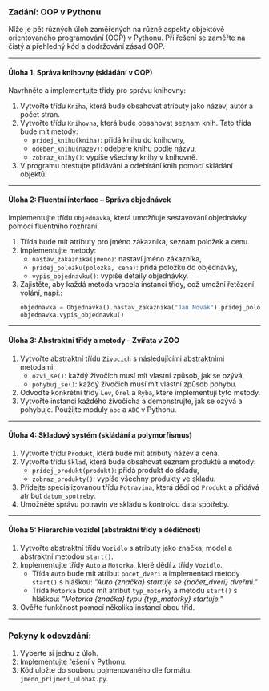 ### Zadání: OOP v Pythonu

Níže je pět různých úloh zaměřených na různé aspekty objektově orientovaného programování (OOP) v Pythonu. Při řešení se zaměřte na čistý a přehledný kód a dodržování zásad OOP.

---

#### **Úloha 1: Správa knihovny (skládání v OOP)**  
Navrhněte a implementujte třídy pro správu knihovny:  
1. Vytvořte třídu `Kniha`, která bude obsahovat atributy jako název, autor a počet stran.  
2. Vytvořte třídu `Knihovna`, která bude obsahovat seznam knih. Tato třída bude mít metody:  
   - `pridej_knihu(kniha)`: přidá knihu do knihovny,  
   - `odeber_knihu(nazev)`: odebere knihu podle názvu,  
   - `zobraz_knihy()`: vypíše všechny knihy v knihovně.  
3. V programu otestujte přidávání a odebírání knih pomocí skládání objektů.  

---

#### **Úloha 2: Fluentní interface – Správa objednávek**  
Implementujte třídu `Objednavka`, která umožňuje sestavování objednávky pomocí fluentního rozhraní:  
1. Třída bude mít atributy pro jméno zákazníka, seznam položek a cenu.  
2. Implementujte metody:  
   - `nastav_zakaznika(jmeno)`: nastaví jméno zákazníka,  
   - `pridej_polozku(polozka, cena)`: přidá položku do objednávky,  
   - `vypis_objednavku()`: vypíše detaily objednávky.  
3. Zajistěte, aby každá metoda vracela instanci třídy, což umožní řetězení volání, např.:  
   ```python
   objednavka = Objednavka().nastav_zakaznika("Jan Novák").pridej_polozku("Kniha", 200).pridej_polozku("Pero", 20)
   objednavka.vypis_objednavku()
   ```

---

#### **Úloha 3: Abstraktní třídy a metody – Zvířata v ZOO**  
1. Vytvořte abstraktní třídu `Zivocich` s následujícími abstraktními metodami:  
   - `ozvi_se()`: každý živočich musí mít vlastní způsob, jak se ozývá,  
   - `pohybuj_se()`: každý živočich musí mít vlastní způsob pohybu.  
2. Odvoďte konkrétní třídy `Lev`, `Orel` a `Ryba`, které implementují tyto metody.  
3. Vytvořte instanci každého živočicha a demonstrujte, jak se ozývá a pohybuje. Použijte moduly `abc` a `ABC` v Pythonu.  

---

#### **Úloha 4: Skladový systém (skládání a polymorfismus)**  
1. Vytvořte třídu `Produkt`, která bude mít atributy název a cena.  
2. Vytvořte třídu `Sklad`, která bude obsahovat seznam produktů a metody:  
   - `pridej_produkt(produkt)`: přidá produkt do skladu,  
   - `zobraz_produkty()`: vypíše všechny produkty ve skladu.  
3. Přidejte specializovanou třídu `Potravina`, která dědí od `Produkt` a přidává atribut `datum_spotreby`.  
4. Umožněte správu potravin ve skladu s kontrolou data spotřeby.  

---

#### **Úloha 5: Hierarchie vozidel (abstraktní třídy a dědičnost)**  
1. Vytvořte abstraktní třídu `Vozidlo` s atributy jako značka, model a abstraktní metodou `start()`.  
2. Implementujte třídy `Auto` a `Motorka`, které dědí z třídy `Vozidlo`.  
   - Třída `Auto` bude mít atribut `pocet_dveri` a implementaci metody `start()` s hláškou: *"Auto {značka} startuje se {počet_dveri} dveřmi."*  
   - Třída `Motorka` bude mít atribut `typ_motorky` a metodu `start()` s hláškou: *"Motorka {značka} typu {typ_motorky} startuje."*  
3. Ověřte funkčnost pomocí několika instancí obou tříd.  

---

### Pokyny k odevzdání:  
1. Vyberte si jednu z úloh.  
2. Implementujte řešení v Pythonu.  
3. Kód uložte do souboru pojmenovaného dle formátu: `jmeno_prijmeni_ulohaX.py`.

